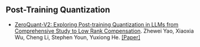 ## Post-Training Quantization
* [ZeroQuant-V2: Exploring Post-training Quantization in LLMs from Comprehensive Study to Low Rank Compensation](https://arxiv.org/pdf/2303.08302). Zhewei Yao, Xiaoxia Wu, Cheng Li, Stephen Youn, Yuxiong He. [[Paper]](https://arxiv.org/pdf/2303.08302)
